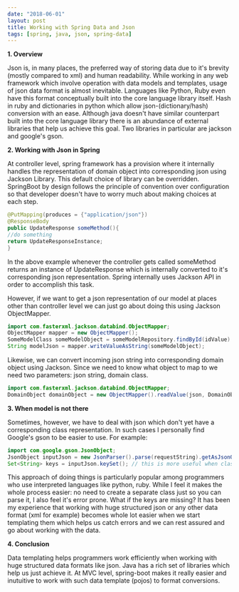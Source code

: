 ```yaml
---
date: "2018-06-01"
layout: post
title: Working with Spring Data and Json
tags: [spring, java, json, spring-data]
---
```


**1. Overview**

Json is, in many places, the preferred way of storing data due to it's brevity (mostly compared to xml) and human readability. While working in any web framework which involve operation with data models and templates, usage of json data format is almost inevitable. Languages like Python, Ruby even have this format conceptually built into the core language library itself. Hash in ruby and dictionaries in python which allow json-(dictionary/hash) conversion with an ease. Although java doesn't have similar counterpart built into the core language library there is an abundance of external libraries that help us achieve this goal. Two libraries in particular are jackson and google's gson.

**2. Working with Json in Spring**

At controller level, spring framework has a provision where it internally handles the representation of domain object into corresponding json using Jackson Library. This default choice of library can be overridden. SpringBoot by design follows the principle of convention over configuration so that developer doesn't have to worry much about making choices at each step. 


```java
@PutMapping(produces = {"application/json"})
@ResponseBody
public UpdateResponse someMethod(){ 
//do something
return UpdateResponseInstance;
}
```



In the above example whenever the controller gets called someMethod returns an instance of UpdateResponse which is internally converted to it's corresponding json representation. Spring internally uses Jackson API in order to accomplish this task.

However, if we want to get a json representation of our model at places other than controller level we can just go about doing this using Jackson ObjectMapper.

```java
import com.fasterxml.jackson.databind.ObjectMapper;
ObjectMapper mapper = new ObjectMapper();
SomeModelClass someModelObject = someModelRepository.findById(idValue).get();
String modelJson = mapper.writeValueAsString(someModelObject);
```

Likewise, we can convert incoming json string into corresponding domain object using Jackson. Since we need to know what object to map to we need two parameters: json string, domain class.

```java
import com.fasterxml.jackson.databind.ObjectMapper;
DomainObject domainObject = new ObjectMapper().readValue(json, DomainObject.class); 
```

**3. When model is not there**

Sometimes, however, we have to deal with json which don't yet have a corresponding class representation. In such cases I personally find Google's gson to be easier to use. For example:

```java
import com.google.gson.JsonObject;
JsonObject inputJson = new JsonParser().parse(requestString).getAsJsonObject();
Set<String> keys = inputJson.keySet(); // this is more useful when class is not modeled yet
```
This approach of doing things is particularly popular among programmers who use interpreted languages like python, ruby. While I feel it makes the whole process easier: no need to create a separate class just so you can parse it, I also feel it's error prone. What if the keys are missing? It has been my experience that working with huge structured json or any other data format (xml for example) becomes whole lot easier when we start templating them which helps us catch errors and we can rest assured and go about working with the data.

**4. Conclusion**

Data templating helps programmers work efficiently when working with huge structured data formats like json. Java has a rich set of libraries which help us just achieve it. At MVC level, spring-boot makes it really easier and inutuitive to work with such data template (pojos) to format conversions.
